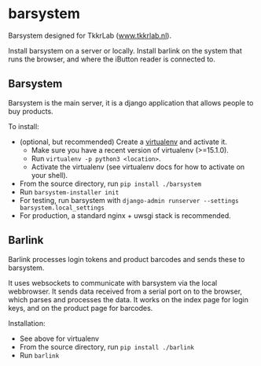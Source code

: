 # barsystem

Barsystem designed for TkkrLab (www.tkkrlab.nl).

Install barsystem on a server or locally.
Install barlink on the system that runs the browser, and where the iButton reader is connected to.

## Barsystem
Barsystem is the main server, it is a django application that allows people to buy products.

To install:
* (optional, but recommended) Create a [virtualenv](https://virtualenv.pypa.io/en/stable/) and activate it.
  * Make sure you have a recent version of virtualenv (>=15.1.0).
  * Run `virtualenv -p python3 <location>`.
  * Activate the virtualenv (see virtualenv docs for how to activate on your shell).
* From the source directory, run `pip install ./barsystem`
* Run `barsystem-installer init`
* For testing, run barsystem with `django-admin runserver --settings barsystem.local_settings`
* For production, a standard nginx + uwsgi stack is recommended.
  
## Barlink
Barlink processes login tokens and product barcodes and sends these to barsystem.

It uses websockets to communicate with barsystem via the local webbrowser.
It sends data received from a serial port on to the browser, which parses and processes the data.
It works on the index page for login keys, and on the product page for barcodes.

Installation:
* See above for virtualenv
* From the source directory, run `pip install ./barlink`
* Run `barlink`
